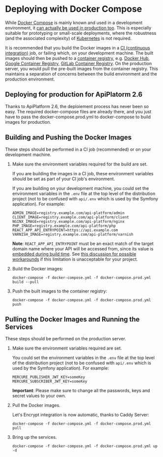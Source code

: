 # Deploying with Docker Compose

While [Docker Compose](https://docs.docker.com/compose/) is mainly known and used in a development environment, it [can
actually be used in production too](https://docs.docker.com/compose/production/). This is especially suitable for prototyping
or small-scale deployments, where the robustness (and the associated complexity) of [Kubernetes](kubernetes.md) is not
required.

It is recommended that you build the Docker images in a [CI (continuous integration)](https://en.wikipedia.org/wiki/Continuous_integration)
job, or failing which, on your development machine. The built images should then be pushed to a [container registry](https://docs.docker.com/registry/introduction/),
e.g. [Docker Hub](https://hub.docker.com/), [Google Container Registry](https://cloud.google.com/container-registry/),
[GitLab Container Registry](https://docs.gitlab.com/ee/user/packages/container_registry/). On the production server, you
would pull the pre-built images from the container registry. This maintains a separation of concerns between the build
environment and the production environment.

## Deploying for production for ApiPlatorm 2.6

Thanks to ApiPlatform 2.6, the deploiement process has never been so easy. The required docker-compose files are already there, and you just have to pass the docker-compose.prod.yml to docker-compose to build images for production.


## Building and Pushing the Docker Images

These steps should be performed in a CI job (recommended) or on your development machine.

1. Make sure the environment variables required for the build are set.

    If you are building the images in a CI job, these environment variables should be set as part of your CI job's environment.

    If you are building on your development machine, you could set the environment variables in the `.env` file at the
    top level of the distribution project (not to be confused with `api/.env` which is used by the Symfony application).
    For example:

    ```shell
    ADMIN_IMAGE=registry.example.com/api-platform/admin
    CLIENT_IMAGE=registry.example.com/api-platform/client
    NGINX_IMAGE=registry.example.com/api-platform/nginx
    PHP_IMAGE=registry.example.com/api-platform/php
    REACT_APP_API_ENTRYPOINT=https://api.example.com
    VARNISH_IMAGE=registry.example.com/api-platform/varnish
    ```

    **Note**: `REACT_APP_API_ENTRYPOINT` must be an exact match of the target domain name where your API will be accessed
    from, since its value is [embedded during build time](https://create-react-app.dev/docs/adding-custom-environment-variables).
    See [this discussion for possible workarounds](https://github.com/facebook/create-react-app/issues/2353) if this limitation
    is unacceptable for your project.

2. Build the Docker images:

    ```shell
    docker-compose -f docker-compose.yml -f docker-compose.prod.yml build --pull
    ```

3. Push the built images to the container registry:

    ```shell
    docker-compose -f docker-compose.yml -f docker-compose.prod.yml push
    ```

## Pulling the Docker Images and Running the Services

These steps should be performed on the production server.

1. Make sure the environment variables required are set.

    You could set the environment variables in the `.env` file at the top level of the distribution project (not to be
    confused with `api/.env` which is used by the Symfony application). For example:

    ```shell
    MERCURE_PUBLISHER_JWT_KEY=someKey
    MERCURE_SUBSCRIBER_JWT_KEY=someKey
    ```

    **Important**: Please make sure to change all the passwords, keys and secret values to your own.

2. Pull the Docker images.

    Let's Encrypt integration is now automatic, thanks to Caddy Server:

    ```console
    docker-compose -f docker-compose.yml -f docker-compose.prod.yml pull
    ```

3. Bring up the services.

    ```console
    docker-compose -f docker-compose.yml -f docker-compose.prod.yml up -d
    ```
